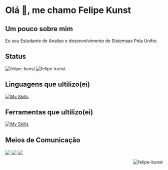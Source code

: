 # Olá 👋, me chamo Felipe Kunst

## Um pouco sobre mim
Eu sou Estudante de Analise e desenvolvimento de Sistemsas Pela Unifor.

## Status
<img align="left" src="https://github-readme-stats.vercel.app/api/top-langs?username=felipe-kunst&show_icons=true&locale=en&layout=compact" alt="felipe-kunst" />
<img align="center" src="https://github-readme-stats.vercel.app/api?username=felipe-kunst&show_icons=true&locale=en" alt="felipe-kunst" /></p>


## Linguagens que ultilizo(ei)
[![My Skills](https://skillicons.dev/icons?i=js,html,css,cpp,java,mysql,python,nodejs)](https://skillicons.dev)

## Ferramentas que ultilizo(ei)
[![My Skills](https://skillicons.dev/icons?i=eclipse,arduino,react,vscode,figma,git,github,supabase)](https://skillicons.dev)

## Meios de Comunicação
<a href="https://linkedin.com/in/Felipe-Kunst" target="blank"><img align="center" src="https://skillicons.dev/icons?i=linkedin"/></a>
<a href="https://discord.gg/.felipe_martins" target="blank"> <img align="center" src="https://skillicons.dev/icons?i=discord"/></a>
<a href="Felipe-Kunst@outlook.com" target="blank"> <img align="center" src="https://skillicons.dev/icons?i=gmail"/></a>



<p align="Right"> <img src="https://komarev.com/ghpvc/?username=felipe-kunst&label=Profile%20views&color=0e75b6&style=flat" alt="felipe-kunst" /> </p>


